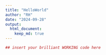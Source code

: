 ```yaml
---
title: "HelloWorld"
author: "RH"
date: "2024-09-28"
output: 
  html_document:
    keep_md: true
---
```



``` r
## insert your brilliant WORKING code here
```

